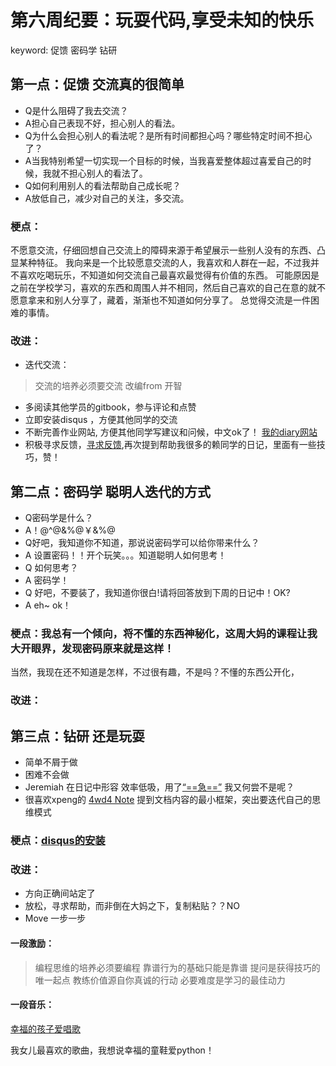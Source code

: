# 第六周纪要：玩耍代码,享受未知的快乐

keyword: 促馈 密码学 钻研

## 第一点：促馈 交流真的很简单
- Q是什么阻碍了我去交流？
- A担心自己表现不好，担心别人的看法。 
- Q为什么会担心别人的看法呢？是所有时间都担心吗？哪些特定时间不担心了？
- A当我特别希望一切实现一个目标的时候，当我喜爱整体超过喜爱自己的时候，我就不担心别人的看法了。
- Q如何利用别人的看法帮助自己成长呢？
- A放低自己，减少对自己的关注，多交流。

### 梗点：
不愿意交流，仔细回想自己交流上的障碍来源于希望展示一些别人没有的东西、凸显某种特征。
我向来是一个比较愿意交流的人，我喜欢和人群在一起，不过我并不喜欢吃喝玩乐，不知道如何交流自己最喜欢最觉得有价值的东西。
可能原因是之前在学校学习，喜欢的东西和周围人并不相同，然后自己喜欢的自己在意的就不愿意拿来和别人分享了，藏着，渐渐也不知道如何分享了。
总觉得交流是一件困难的事情。

### 改进：
- 迭代交流：
> 交流的培养必须要交流  改编from 开智

- 多阅读其他学员的gitbook，参与评论和点赞
- 立即安装disqus ，方便其他同学的交流
- 不断完善作业网站, 方便其他同学写建议和问候，中文ok了！ 
[我的diary网站](http://whalechen.sinaapp.com/write)
- 积极寻求反馈，[寻求反馈](https://wp-lai.gitbooks.io/learn-python/content/reflection/livereload.html),再次提到帮助我很多的赖同学的日记，里面有一些技巧，赞！

## 第二点：密码学 聪明人迭代的方式
- Q密码学是什么？
- A！@^@&%@￥&%@
- Q好吧，我知道你不知道，那说说密码学可以给你带来什么？
- A 设置密码！！开个玩笑。。。知道聪明人如何思考！
- Q 如何思考？
- A 密码学！
- Q 好吧，不要装了，我知道你很白!请将回答放到下周的日记中！OK?
- A eh~ ok！

### 梗点：我总有一个倾向，将不懂的东西神秘化，这周大妈的课程让我大开眼界，发现密码原来就是这样！
当然，我现在还不知道是怎样，不过很有趣，不是吗？不懂的东西公开化，
### 改进：
## 第三点：钻研 还是玩耍
- 简单不屑于做
- 困难不会做
- Jeremiah 在日记中形容 效率低吸，用了[“==急==”](https://jeremiahzhang.gitbooks.io/omooc2py/content/4Learn/5wd4_upgrade.html)
我又何尝不是呢？
- 很喜欢xpeng的 [4wd4 Note](https://xpgeng.gitbooks.io/omooc2py/content/0MOOC/4wd4.html)
提到文档内容的最小框架，突出要迭代自己的思维模式
### 梗点：[disqus的安装](Kaopulity_disqus.md)
### 改进：
- 方向正确间站定了
- 放松，寻求帮助，而非倒在大妈之下，复制粘贴？？NO
- Move 一步一步

#### 一段激励：
> 编程思维的培养必须要编程
靠谱行为的基础只能是靠谱
提问是获得技巧的唯一起点
教练价值源自你真诚的行动
必要难度是学习的最佳动力

#### 一段音乐：

[幸福的孩子爱唱歌](https://www.youtube.com/watch?v=KZGc5pJtj5w)

我女儿最喜欢的歌曲，我想说幸福的童鞋爱python！


